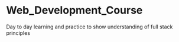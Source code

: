 # Web_Development_Course
Day to day learning and practice to show understanding of full stack principles

